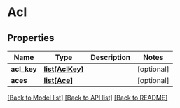 # Acl

## Properties
Name | Type | Description | Notes
------------ | ------------- | ------------- | -------------
**acl_key** | [**list[AclKey]**](AclKey.md) |  | [optional] 
**aces** | [**list[Ace]**](Ace.md) |  | [optional] 

[[Back to Model list]](../README.md#documentation-for-models) [[Back to API list]](../README.md#documentation-for-api-endpoints) [[Back to README]](../README.md)


